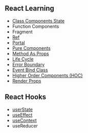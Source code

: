 ## React Learning
- [Class Components State](src/pages/Basics/State/Readme.md)
- Function Components
- Fragment
- [Ref](src/pages/Basics/RefEl/Readme.md)
- [Portal](src/pages/Basics/ReactPortal/Readme.md)
- [Pure Components](src/pages/Basics/PureComp/Readme.md)
- [Method As Props](src/pages/Basics/PassMethodAsProps/Readme.md)
- [Life Cycle](src/pages/Basics/LifeCycle/Readme.md)
- [Error Boundary](src/pages/Basics/ErrorBoundary/Readme.md)
- [Event Bind Class](src/pages/Basics/EventBinding/Readme.md)
- [Higher Order Components (HOC)](src/pages/Basics/HighOrderComp/Readme.md)
- [Render Props](src/pages/Basics/RenderProps/Readme.md) 

## React Hooks
- [userState](src/pages/Hooks/State)
- [useEffect](src/pages/Hooks/Effect/Readme.md)
- [useContext](src/pages/Hooks/Context/Readme.md)
- useReducer